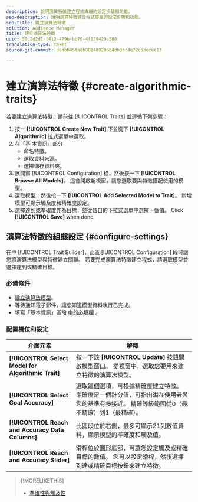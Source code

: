 ```yaml
---
description: 說明演算特徵建立程式專屬的設定步驟和功能。
seo-description: 說明演算特徵建立程式專屬的設定步驟和功能。
seo-title: 建立演算法特徵
solution: Audience Manager
title: 建立演算法特徵
uuid: 50c2d2d1-f412-479b-bb70-4f139429c388
translation-type: tm+mt
source-git-commit: d6abb45fa8b88248920b64db3ac4e72c53ecee13

---
```



# 建立演算法特徵 {#create-algorithmic-traits}

<!-- t_algo_trait_build.xml -->

若要建立演算法特徵，請前往 [!UICONTROL Traits] 並遵循下列步驟：

1. 按一 **[!UICONTROL Create New Trait]** 下並從下 **[!UICONTROL Algorithmic]** 拉式選單中選取。
1. 在「基 [本資訊」部分](../../features/traits/create-onboarded-rule-based-traits.md)
   * 命名特徵。
   * 選取資料來源。
   * 選擇儲存資料夾。
1. 展開窗 [!UICONTROL Configuration] 格，然後按一下 **[!UICONTROL Browse All Models]**。
這會開啟新視窗，讓您選取要與特徵搭配使用的模型。
1. 選取模型，然後按一下 **[!UICONTROL Add Selected Model to Trait]**。
新增模型可顯示觸及度和精確度設定。
1. 選擇達到或準確度作為目標，並從各自的下拉式選單中選擇一個值。 Click **[!UICONTROL Save]** when done.

## 演算法特徵的組態設定 {#configure-settings}

在中 [!UICONTROL Trait Builder]，此區 [!UICONTROL Configuration] 段可讓您將演算法模型與特徵建立關聯。 若要完成演算法特徵建立程式，請選取模型並選擇達到或精確目標。

### 必備條件

<!-- r_algo_trait_config_section.xml -->

* [建立演算法模型](../../features/algorithmic-models/create-model.md#build-model)。
* 等待通知電子郵件，讓您知道模型資料執行已完成。
* 填寫「基本資訊」區段 [中的必填欄](../../features/traits/create-onboarded-rule-based-traits.md) 。

### 配置欄位和設定

| 介面元素 | 解釋 |
|---|---|
| **[!UICONTROL Select Model for Algorithmic Trait]** | 按一下該 **[!UICONTROL Update]** 按鈕開啟模型窗口。 從視窗中，選取您要用來建立特徵的演算法模型。 |
| **[!UICONTROL Select Goal Accuracy]** | 選取這個選項，可根據精確度建立特徵。 準確度是一個計分值，可指出潛在使用者與您的基準有多接近。 精確等級範圍從0（最不精確）到1（最精確）。 |
| **[!UICONTROL Reach and Accuracy Data Columns]** | 此區段位於右側，最多可顯示21列數值資料，顯示模型的準確度和觸及值。 |
| **[!UICONTROL Reach and Accuracy Slider]** | 滑桿位於圖形底部，可讓您設定觸及或精確目標的數值。 您可以設定滑桿，然後選擇到達或精確目標按鈕來建立特徵。 |

>[!MORELIKETHIS]
>
>* [準確性與觸及性](../../features/traits/trait-accuracy-reach.md)

